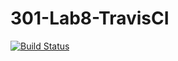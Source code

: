 # 301-Lab8-TravisCI
[![Build Status](https://travis-ci.com/yuhengUA2077/301TravisDemo.svg?branch=main)](https://travis-ci.com/yuhengUA2077/301TravisDemo)

